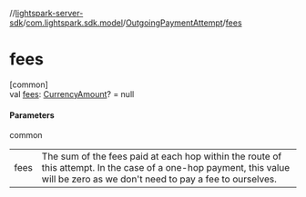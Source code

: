 //[lightspark-server-sdk](../../../index.md)/[com.lightspark.sdk.model](../index.md)/[OutgoingPaymentAttempt](index.md)/[fees](fees.md)

# fees

[common]\
val [fees](fees.md): [CurrencyAmount](../-currency-amount/index.md)? = null

#### Parameters

common

| | |
|---|---|
| fees | The sum of the fees paid at each hop within the route of this attempt. In the case of a one-hop payment, this value will be zero as we don't need to pay a fee to ourselves. |
